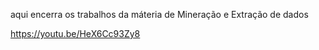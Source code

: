 aqui encerra os trabalhos da máteria de Mineração e Extração de dados 

https://youtu.be/HeX6Cc93Zy8
